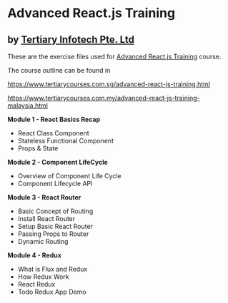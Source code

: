 # Advanced React.js Training
## by [Tertiary Infotech Pte. Ltd](https://www.tertiarycourses.com.sg/)

These are the exercise files used for [Advanced React.js Training](https://www.tertiarycourses.com.sg/advanced-react-js-training.html) course. 

The course outline can be found in 

https://www.tertiarycourses.com.sg/advanced-react-js-training.html

https://www.tertiarycourses.com.my/advanced-react-js-training-malaysia.html

<p><strong>Module 1 - React Basics Recap</strong></p>
<ul>
<li>React Class Component</li>
<li>Stateless Functional Component</li>
<li>Props &amp; State</li>
</ul>
<p><strong>Module 2 - Component LifeCycle</strong></p>
<ul>
<li>Overview of Component Life Cycle</li>
<li>Component Lifecycle API</li>
</ul>
<p><strong>Module 3 - React Router</strong></p>
<ul>
<li>Basic Concept of Routing</li>
<li>Install React Router</li>
<li>Setup Basic React Router</li>
<li>Passing Props to Router</li>
<li>Dynamic Routing</li>
</ul>
<p><strong>Module 4 - Redux</strong></p>
<ul>
<li>What is Flux and Redux&nbsp;</li>
<li>How Redux Work</li>
<li>React Redux</li>
<li>Todo Redux App Demo</li>
</ul>


